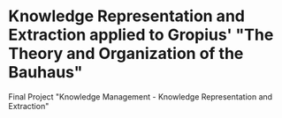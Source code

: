 # Knowledge Representation and Extraction applied to Gropius' "The Theory and Organization of the Bauhaus"
Final Project "Knowledge Management - Knowledge Representation and Extraction"
